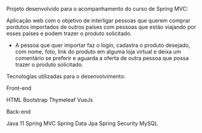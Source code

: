 Projeto desenvolvido para o acompanhamento do curso de Spring MVC:

Aplicação web com o objetivo de interligar pessoas que querem comprar pordutos importados de outros países com pessoas
que estão viajando por esses países e podem trazer o produto solicitado.

- A pessoa que quer importar faz o login, cadastra o produto desejado, com nome, foto, link do produto em alguma loja
virtual e deixa um comentário se preferir e aguarda a oferta de outra pessoa que possa trazer o produto solicitado.


Tecnologias utilizadas para o desenvolvimento:

Front-end

HTML
Bootstrap
Thymeleaf
VueJs

Back-end

Java 11
Spring MVC
Spring Data Jpa
Spring Security
MySQL